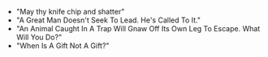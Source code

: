 - "May thy knife 
chip and shatter"
- "A Great Man Doesn't Seek To Lead. He's Called To It."
- "An Animal Caught In A Trap Will Gnaw Off Its Own Leg To Escape. What 
Will You Do?"
- "When Is A Gift Not A Gift?"
